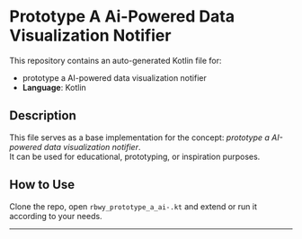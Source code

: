 # Prototype A Ai-Powered Data Visualization Notifier

This repository contains an auto-generated Kotlin file for:

- prototype a AI-powered data visualization notifier
- **Language**: Kotlin

## Description

This file serves as a base implementation for the concept: *prototype a AI-powered data visualization notifier*.  
It can be used for educational, prototyping, or inspiration purposes.

## How to Use

Clone the repo, open `rbwy_prototype_a_ai-.kt` and extend or run it according to your needs.

---


